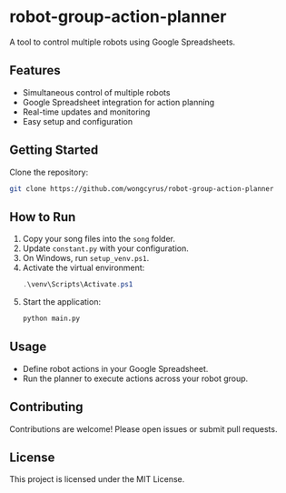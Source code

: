 # robot-group-action-planner

A tool to control multiple robots using Google Spreadsheets.

## Features

- Simultaneous control of multiple robots
- Google Spreadsheet integration for action planning
- Real-time updates and monitoring
- Easy setup and configuration

## Getting Started

Clone the repository:
```bash
git clone https://github.com/wongcyrus/robot-group-action-planner
```


## How to Run

1. Copy your song files into the `song` folder.
2. Update `constant.py` with your configuration.
3. On Windows, run `setup_venv.ps1`.
4. Activate the virtual environment:
    ```powershell
    .\venv\Scripts\Activate.ps1
    ```
5. Start the application:
    ```bash
    python main.py
    ```

## Usage

- Define robot actions in your Google Spreadsheet.
- Run the planner to execute actions across your robot group.

## Contributing

Contributions are welcome! Please open issues or submit pull requests.

## License

This project is licensed under the MIT License.